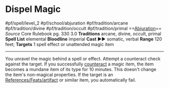 # Dispel Magic
#pf/spell/level_2 #pf/school/abjuration #pf/tradition/arcane #pf/tradition/divine #pf/tradition/occult #pf/tradition/primal
==[Abjuration](../../../Traits/Abjuration.md)==
*Source* Core Rulebook pg. 330 3.0
**Traditions** arcane, divine, occult, primal
**Spell List** elemental
**Bloodline** imperial
**Cast** ►► somatic, verbal
**Range** 120 feet; **Targets** 1 spell effect or unattended magic item

---
You unravel the magic behind a spell or effect. Attempt a counteract check against the target. If you successfully [counteract](../../../Rules/Counteracting.md) a magic item, the item becomes a mundane item of its type for 10 minutes. This doesn't change the item's non-magical properties. If the target is an [References/Feats/artifact](References/Feats/artifact) or similar item, you automatically fail.
